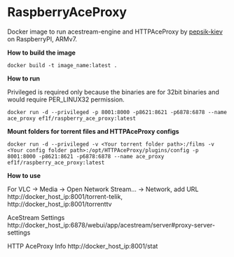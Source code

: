 # RaspberryAceProxy

Docker image to run acestream-engine and HTTPAceProxy by [pepsik-kiev](https://github.com/pepsik-kiev/HTTPAceProxy) on RaspberryPI, ARMv7.

**How to build the image**
```
docker build -t image_name:latest .
```

**How to run**

Privileged is required only because the binaries are for 32bit binaries and would require PER_LINUX32 permission.
```
docker run -d --privileged -p 8001:8000 -p8621:8621 -p6878:6878 --name ace_proxy ef1f/raspberry_ace_proxy:latest
```
**Mount folders for torrent files and HTTPAceProxy configs**
```
docker run -d --privileged -v <Your torrent folder path>:/films -v <Your config folder path>:/opt/HTTPAceProxy/plugins/config -p 8001:8000 -p8621:8621 -p6878:6878 --name ace_proxy ef1f/raspberry_ace_proxy:latest
```

**How to use**

For VLC -> Media -> Open Network Stream... -> Network, add URL http://docker_host_ip:8001/torrent-telik,  http://docker_host_ip:8001/torrenttv

AceStream Settings http://docker_host_ip:6878/webui/app/acestream/server#proxy-server-settings

HTTP AceProxy Info http://docker_host_ip:8001/stat
